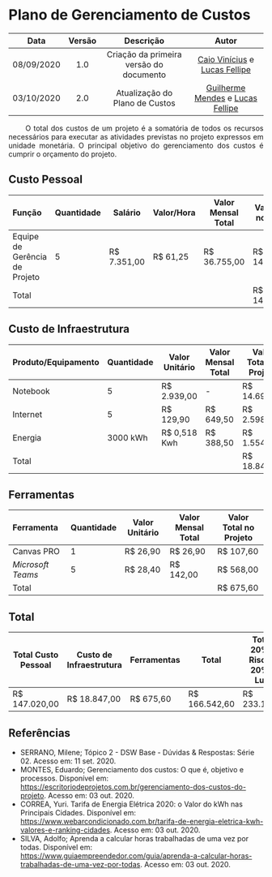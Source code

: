 # Plano de Gerenciamento de Custos

|    Data    | Versão |                Descrição                |                            Autor                             |
| :--------: | :----: | :-------------------------------------: | :----------------------------------------------------------: |
| 08/09/2020 |  1.0   | Criação da primeira versão do documento | [Caio Vinícius](https://github.com/caiovfernandes) e [Lucas Fellipe](https://github.com/lucasfcm9) |
| 03/10/2020 |  2.0   |     Atualização do Plano de Custos      | [Guilherme Mendes](https://github.com/guilherme-mendes) e [Lucas Fellipe](https://github.com/lucasfcm9) |

<p align="justify"> &emsp;&emsp; O total dos custos de um projeto é a somatória de todos os recursos necessários para executar as atividades previstas no projeto expressos em unidade monetária. O principal objetivo do gerenciamento dos custos é cumprir o orçamento do projeto.</p>

## Custo Pessoal

| Função                        | Quantidade | Salário     | Valor/Hora | Valor Mensal Total | Valor Total no Projeto |
| :---------------------------- | ---------- | ----------- | ------------------ | ---------------------- | ---------------------- |
| Equipe de Gerência de Projeto | 5          | R$ 7.351,00 | R$ 61,25 | R$ 36.755,00      | R$ 147.020,00           |
| Total                         |  |  |  |  | R$ 147.020,00           |



## Custo de Infraestrutura 

| Produto/Equipamento | Quantidade | Valor Unitário | Valor Mensal Total | Valor Total no Projeto |
| :------------------ | ---------- | ------------------ | ---------------------- | ------------------- |
| Notebook            | 5          | R$ 2.939,00      | -    | R$ 14.695,00           |
| Internet | 5 | R$ 129,90 | R$ 649,50 | R$ 2.598,00 |
| Energia | 3000 kWh | R$ 0,518 Kwh | R$ 388,50 | R$ 1.554,00 |
| Total               |            |                    |                    | R$ 18.847,00 |



## Ferramentas

| Ferramenta | Quantidade | Valor Unitário | Valor Mensal Total | Valor Total no Projeto |
| :--------- | ---------- | -------------- | ------------------ | ---------------------- |
| Canvas PRO | 1          | R$ 26,90       | R$ 26,90         | R$ 107,60              |
| <i>Microsoft Teams</i> | 5 | R$ 28,40 | R$ 142,00 | R$ 568,00 |
| Total      |            |                |                    | R$ 675,60        |



## Total 

| Total Custo Pessoal | Custo de Infraestrutura | Ferramentas | Total        | Total + 20% de Riscos + 20% de Lucro |
| ------------------- | ------------------ | ----------- | ------------ | ------------------------------------ |
| R$ 147.020,00        | R$ 18.847,00 | R$ 675,60 | R$ 166.542,60 | R$ 233.159,64              |

## Referências

- SERRANO, Milene; Tópico 2 - DSW Base - Dúvidas & Respostas: Série 02. Acesso em: 11 set. 2020.
- MONTES, Eduardo; Gerenciamento dos custos: O que é, objetivo e processos. Disponível em: <https://escritoriodeprojetos.com.br/gerenciamento-dos-custos-do-projeto>. Acesso em: 03 out. 2020.
- CORREA, Yuri. Tarifa de Energia Elétrica 2020: o Valor do kWh nas Principais Cidades. Disponível em: <https://www.webarcondicionado.com.br/tarifa-de-energia-eletrica-kwh-valores-e-ranking-cidades>. Acesso em: 03 out. 2020.
- SILVA, Adolfo; Aprenda a calcular horas trabalhadas de uma vez por todas. Disponível em: <https://www.guiaempreendedor.com/guia/aprenda-a-calcular-horas-trabalhadas-de-uma-vez-por-todas>. Acesso em: 03 out. 2020.

